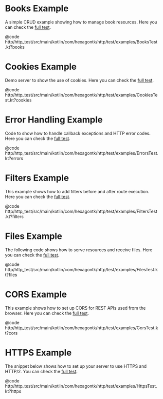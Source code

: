 
# Books Example
A simple CRUD example showing how to manage book resources. Here you can check the
[full test](https://github.com/hexagontk/hexagon/blob/master/http/http_test/src/main/kotlin/com/hexagontk/http/test/examples/BooksTest.kt).

@code http/http_test/src/main/kotlin/com/hexagontk/http/test/examples/BooksTest.kt?books

# Cookies Example
Demo server to show the use of cookies. Here you can check the
[full test](https://github.com/hexagontk/hexagon/blob/master/http/http_test/src/main/kotlin/com/hexagontk/http/test/examples/CookiesTest.kt).

@code http/http_test/src/main/kotlin/com/hexagontk/http/test/examples/CookiesTest.kt?cookies

# Error Handling Example
Code to show how to handle callback exceptions and HTTP error codes. Here you can check the
[full test](https://github.com/hexagontk/hexagon/blob/master/http/http_test/src/main/kotlin/com/hexagontk/http/test/examples/ErrorsTest.kt).

@code http/http_test/src/main/kotlin/com/hexagontk/http/test/examples/ErrorsTest.kt?errors

# Filters Example
This example shows how to add filters before and after route execution. Here you can check the
[full test](https://github.com/hexagontk/hexagon/blob/master/http/http_test/src/main/kotlin/com/hexagontk/http/test/examples/FiltersTest.kt).

@code http/http_test/src/main/kotlin/com/hexagontk/http/test/examples/FiltersTest.kt?filters

# Files Example
The following code shows how to serve resources and receive files. Here you can check the
[full test](https://github.com/hexagontk/hexagon/blob/master/http/http_test/src/main/kotlin/com/hexagontk/http/test/examples/FilesTest.kt).

@code http/http_test/src/main/kotlin/com/hexagontk/http/test/examples/FilesTest.kt?files

# CORS Example
This example shows how to set up CORS for REST APIs used from the browser. Here you can check the
[full test](https://github.com/hexagontk/hexagon/blob/master/http/http_test/src/main/kotlin/com/hexagontk/http/test/examples/CorsTest.kt).

@code http/http_test/src/main/kotlin/com/hexagontk/http/test/examples/CorsTest.kt?cors

# HTTPS Example
The snippet below shows how to set up your server to use HTTPS and HTTP/2. You can check the
[full test](https://github.com/hexagontk/hexagon/blob/master/http/http_test/src/main/kotlin/com/hexagontk/http/test/examples/HttpsTest.kt).

@code http/http_test/src/main/kotlin/com/hexagontk/http/test/examples/HttpsTest.kt?https
